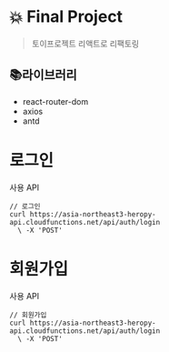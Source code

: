 # 💥 Final Project

> 토이프로젝트 리액트로 리팩토링

## 📚라이브러리

- react-router-dom
- axios
- antd

# 로그인

사용 API

```
// 로그인
curl https://asia-northeast3-heropy-api.cloudfunctions.net/api/auth/login
  \ -X 'POST'
```

# 회원가입

사용 API

```
// 회원가입
curl https://asia-northeast3-heropy-api.cloudfunctions.net/api/auth/login
  \ -X 'POST'
```
